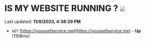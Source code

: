 # IS MY WEBSITE RUNNING ? [![](https://img.shields.io/static/v1?label=Sponsor&message=%E2%9D%A4&logo=GitHub&color=%23fe8e86)](https://github.com/sponsors/<username>)

Last updated: **11/9/2023, 4:38:29 PM**

- `GET` [https://youssefservice.me](https://youssefservice.me) - **Up** (1108ms)
